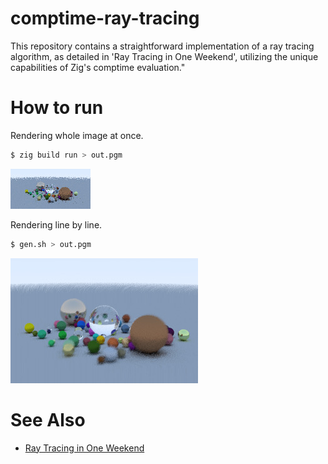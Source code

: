 # comptime-ray-tracing
This repository contains a straightforward implementation of a ray tracing algorithm, as detailed in 'Ray Tracing in One Weekend', utilizing the unique capabilities of Zig's comptime evaluation."

# How to run
Rendering whole image at once.
```bash
$ zig build run > out.pgm
```

![128 x 64 output image](https://github.com/ar90n/comptime-ray-tracing/blob/assets/out_128_64.jpg?raw=true)

Rendering line by line.
```bash
$ gen.sh > out.pgm
```

![300 x 200 output image](https://github.com/ar90n/comptime-ray-tracing/blob/assets/out_300_200.jpg?raw=true)

# See Also
* [Ray Tracing in One Weekend](https://raytracing.github.io/)
